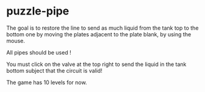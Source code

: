 # puzzle-pipe
The goal is to restore the line to send as much liquid from the tank top to the bottom one by moving the plates adjacent to the plate blank, by using the mouse.

All pipes should be used !

You must click on the valve at the top right to send the liquid in the tank bottom subject that the circuit is valid!

The game has 10 levels for now. 
